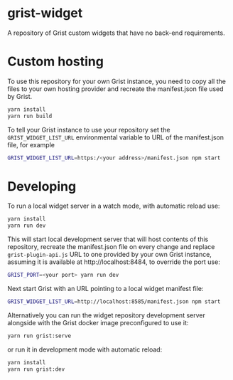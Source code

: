 # grist-widget
A repository of Grist custom widgets that have no back-end requirements.

# Custom hosting

To use this repository for your own Grist instance, you need to copy all the files to
your own hosting provider and recreate the manifest.json file used by Grist. 

```bash
yarn install
yarn run build
```

To tell your Grist instance to use your repository set the `GRIST_WIDGET_LIST_URL`
environmental variable to URL of the manifest.json file, for example

```bash
GRIST_WIDGET_LIST_URL=https:/<your address>/manifest.json npm start
```

# Developing

To run a local widget server in a watch mode, with automatic reload use:

```bash
yarn install
yarn run dev
```

This will start local development server that will host contents of this repository,
recreate the manifest.json file on every change and replace `grist-plugin-api.js` URL to
one provided by your own Grist instance, assuming it is available at
http://localhost:8484, to override the port use:

```bash
GRIST_PORT=<your port> yarn run dev
```

Next start Grist with an URL pointing to a local widget manifest file:

```bash
GRIST_WIDGET_LIST_URL=http://localhost:8585/manifest.json npm start
```

Alternatively you can run the widget repository development server alongside with the Grist docker image preconfigured to use it:

```bash
yarn run grist:serve
```

or run it in development mode with automatic reload:

```bash
yarn install
yarn run grist:dev
```